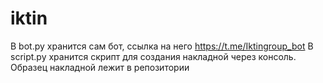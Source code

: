# iktin
В bot.py хранится сам бот, ссылка на него https://t.me/Iktingroup_bot
В script.py хранится скрипт для создания накладной через консоль.
Образец накладной лежит в репозитории
